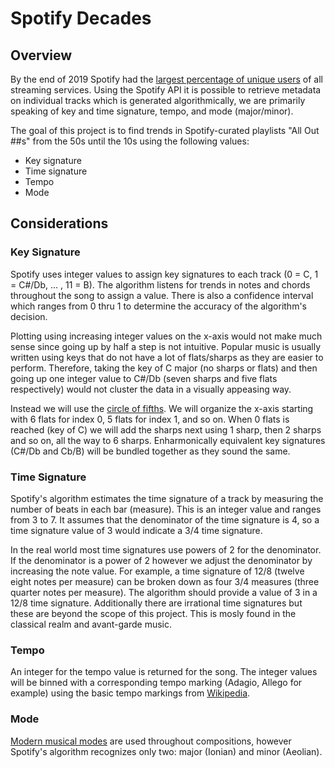 # Spotify Decades

## Overview

By the end of 2019 Spotify had the [largest percentage of unique users](https://www.midiaresearch.com/blog/music-subscriber-market-shares-h1-2019/) of all streaming services. Using the Spotify API it is possible to retrieve metadata on individual tracks which is generated algorithmically, we are primarily speaking of key and time signature, tempo, and mode (major/minor).

The goal of this project is to find trends in Spotify-curated playlists "All Out ##s" from the 50s until the 10s using the following values:
* Key signature
* Time signature
* Tempo
* Mode
## Considerations
### Key Signature
Spotify uses integer values to assign key signatures to each track (0 = C, 1 = C#/Db, ... , 11 = B). The algorithm listens for trends in notes and chords throughout the song to assign a value. There is also a confidence interval which ranges from 0 thru 1 to determine the accuracy of the algorithm's decision.

Plotting using increasing integer values on the x-axis would not make much sense since going up by half a step is not intuitive. Popular music is usually written using keys that do not have a lot of flats/sharps as they are easier to perform. Therefore, taking the key of C major (no sharps or flats) and then going up one integer value to C#/Db (seven sharps and five flats respectively) would not cluster the data in a visually appeasing way.

Instead we will use the [circle of fifths](https://en.wikipedia.org/wiki/Circle_of_fifths). We will organize the x-axis starting with 6 flats for index 0, 5 flats for index 1, and so on. When 0 flats is reached (key of C) we will add the sharps next using 1 sharp, then 2 sharps and so on, all the way to 6 sharps. Enharmonically equivalent key signatures (C#/Db and Cb/B) will be bundled together as they sound the same.

### Time Signature
Spotify's algorithm estimates the time signature of a track by measuring the number of beats in each bar (measure). This is an integer value and ranges from 3 to 7. It assumes that the denominator of the time signature is 4, so a time signature value of 3 would indicate a 3/4 time signature.

In the real world most time signatures use powers of 2 for the denominator. If the denominator is a power of 2 however we adjust the denominator by increasing the note value. For example, a time signature of 12/8 (twelve eight notes per measure) can be broken down as four 3/4 measures (three quarter notes per measure). The algorithm should provide a value of 3 in a 12/8 time signature. Additionally there are irrational time signatures but these are beyond the scope of this project. This is mosly found in the classical realm and avant-garde music.

### Tempo
An integer for the tempo value is returned for the song. The integer values will be binned with a corresponding tempo marking (Adagio, Allego for example) using the basic tempo markings from [Wikipedia](https://en.wikipedia.org/wiki/Tempo#Basic_tempo_markings).

### Mode
[Modern musical modes](https://en.wikipedia.org/wiki/Mode_(music)) are used throughout compositions, however Spotify's algorithm recognizes only two: major (Ionian) and minor (Aeolian).
